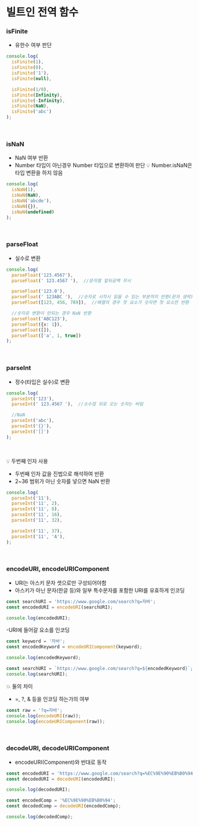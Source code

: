 # 빌트인 전역 함수
### isFinite
- 유한수 여부 판단
``` javascript
console.log(
  isFinite(1),
  isFinite(0),
  isFinite('1'),
  isFinite(null),

  isFinite(1/0),
  isFinite(Infinity),
  isFinite(-Infinity),
  isFinite(NaN),
  isFinite('abc')
);
```

<br/>

### isNaN
- NaN 여부 반환
- Number 타입이 아닌경우 Number 타입으로 변환하여 판단
💡 Number.isNaN은 타입 변환을 하지 않음
``` javascript
console.log(
  isNaN(1),
  isNaN(NaN),
  isNaN('abcde'),
  isNaN({}),
  isNaN(undefined)
);
```

<br/>

### parseFloat
- 실수로 변환
``` javascript
console.log(
  parseFloat('123.4567'),
  parseFloat(' 123.4567 '),  //문자열 앞뒤공백 무시

  parseFloat('123.0'),
  parseFloat(' 123ABC '),  //숫자로 시작시 읽을 수 있는 부분까지 반환(문자 생략)
  parseFloat([123, 456, 789]),  //배열의 경우 첫 요소가 숫자면 첫 요소만 반환

  //숫자로 변환이 안되는 경우 NaN 반환
  parseFloat('ABC123'),
  parseFloat({x: 1}),
  parseFloat([]),
  parseFloat(['a', 1, true])
);
```

<br/>

### parseInt
- 정수(타입은 실수)로 변환
``` javascript
console.log(
  parseInt('123'),
  parseInt(' 123.4567 '),  //소수점 뒤로 오는 숫자는 버림

  //NaN
  parseInt('abc'),
  parseInt('{}'),
  parseInt('[]')
);
```

<br/>

💡 두번째 인자 사용
- 두번째 인자 값을 진법으로 해석하여 반환
- 2~36 범위가 아닌 숫자를 넣으면 NaN 반환
``` javascript
console.log(
  parseInt('11'),
  parseInt('11', 2),
  parseInt('11', 8),
  parseInt('11', 16),
  parseInt('11', 32),

  parseInt('11', 37),
  parseInt('11', 'A'),
);
```

<br/>

### encodeURI, encodeURIComponent
- URI는 아스키 문자 셋으로만 구성되어야함
- 아스키가 아닌 문자(한글 등)와 일부 특수문자를 포함한 URI를 유효하게 인코딩
``` javascript
const searchURI = 'https://www.google.com/search?q=자바';
const encodedURI = encodeURI(searchURI);

console.log(encodedURI);
```

-URI에 들어갈 요소를 인코딩
``` javascript
const keyword = '자바';
const encodedKeyword = encodeURIComponent(keyword);

console.log(encodedKeyword);

const searchURI = `https://www.google.com/search?q=${encodedKeyword}`;
console.log(searchURI);
```

💥 둘의 차이
- =, ?, & 등을 인코딩 하는가의 여부
``` javascript
const raw = '?q=자바';
console.log(encodeURI(raw));
console.log(encodeURIComponent(raw));
```

<br/>

### decodeURI, decodeURIComponent
- encodeURI(Component)와 반대로 동작
``` javascript
const encodedURI = 'https://www.google.com/search?q=%EC%9E%90%EB%B0%94';
const decodedURI = decodeURI(encodedURI);

console.log(decodedURI);

const encodedComp = '%EC%9E%90%EB%B0%94';
const decodedComp = decodeURI(encodedComp);

console.log(decodedComp);
```





